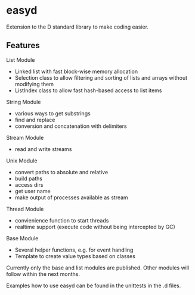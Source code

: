 # easyd

Extension to the D standard library to make coding easier.

## Features

List Module

- Linked list with fast block-wise memory allocation
- Selection class to allow filtering and sorting of lists and arrays without modifying them
- ListIndex class to allow fast hash-based access to list items

String Module

- various ways to get substrings
- find and replace
- conversion and concatenation with delimiters

Stream Module

- read and write streams

Unix Module

- convert paths to absolute and relative
- build paths
- access dirs
- get user name
- make output of processes available as stream

Thread Module

- convienience function to start threads
- realtime support (execute code without being intercepted by GC)

Base Module

- Several helper functions, e.g. for event handling
- Template to create value types based on classes

Currently only the base and list modules are published. Other modules will follow within the next months.

Examples how to use easyd can be found in the unittests in the .d files.
